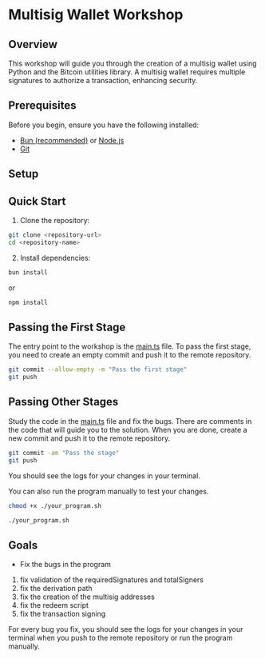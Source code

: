 # Multisig Wallet Workshop

## Overview

This workshop will guide you through the creation of a multisig wallet using Python and the Bitcoin utilities library. A multisig wallet requires multiple signatures to authorize a transaction, enhancing security.

## Prerequisites

Before you begin, ensure you have the following installed:

- [Bun (recommended)](https://bun.sh/docs/installation) or [Node.js](https://nodejs.org/en/download/)
- [Git](https://git-scm.com/downloads)

## Setup

## Quick Start

1. Clone the repository:

```bash
git clone <repository-url>
cd <repository-name>
```

2. Install dependencies:

```bash
bun install
```

or

```bash
npm install
```

## Passing the First Stage

The entry point to the workshop is the [main.ts](app/main.ts) file. To pass the first stage, you need to create an empty commit and push it to the remote repository.

```bash
git commit --allow-empty -m "Pass the first stage"
git push
```

## Passing Other Stages

Study the code in the [main.ts](app/main.ts) file and fix the bugs. There are comments in the code that will guide you to the solution. When you are done, create a new commit and push it to the remote repository.

```bash
git commit -am "Pass the stage"
git push
```

You should see the logs for your changes in your terminal.

You can also run the program manually to test your changes.

```bash
chmod +x ./your_program.sh

./your_program.sh
```

## Goals

- Fix the bugs in the program

1. fix validation of the requiredSignatures and totalSigners
2. fix the derivation path
3. fix the creation of the multisig addresses
4. fix the redeem script
5. fix the transaction signing

For every bug you fix, you should see the logs for your changes in your terminal when you push to the remote repository or run the program manually.
